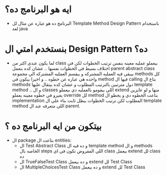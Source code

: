 # ايه هو البرنامج ده؟
- البرنامج ده هو عباره عن مثال لل Template Method Design Pattern باستخدام لغة java
# بنستخدم امتي ال Design Pattern ده؟
- لما يكون عندي اكتر من class بيعملو عمليه معينه بنفس ترتيب الخطوات لكن في اختلاف بسيط في الخطوات نفسها .. عشان كده بنعمل parent abstract class بيبقي فيه العمليه المشتركه
و بيقسم العمليه المشتركه الي مجموعة methods كل واحده هي عباره عن خطوه .. و اخيرا بيكون في method فيها ال calling بتاع ال methods دول مترتبين بالترتيب المطلوب و عشان كده بيتقال عليها template method ..
و ال classes اللي بيقومو بالعمليه دي بيعملو extend منها و لو عايزين يغيرو في خطوه معينه يعملو override لل method بتاعت الخطوه دي و يحطو ال implementation المطلوب لكن ترتيب الخطوات بيظل ثابت بناء علي ال template method
اللي متعرفه عند ال parent.
# بيتكون من ايه البرنامج ده ؟
- ال package بتاعت ال entities:
  - ال Test Abstract Class و ده فيه ال template method و ال methods الخاصه بال steps اللي المفروض تكون في اي class بيعمل extend لل class ده
  - ال TrueFalseTest Class و ده بيعمل extend لل Test Class
  - ال MultipleChoicesTest Class و ده بيعمل extend لل Test Class
